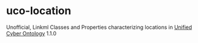 # uco-location

Unofficial, Linkml Classes and Properties characterizing locations in [Unified Cyber Ontology](https://unifiedcyberontology.org/) 1.1.0


